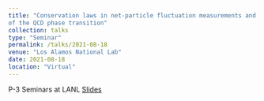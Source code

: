 ```yaml
---
title: "Conservation laws in net-particle fluctuation measurements and their effect on LQCD predictions
of the QCD phase transition"
collection: talks
type: "Seminar"
permalink: /talks/2021-08-18
venue: "Los Alamos National Lab"
date: 2021-08-18
location: "Virtual"
---
```



P-3 Seminars at LANL
[Slides](https://p25ext.lanl.gov/seminar_files/EjiroU_LANL_081821.pdf) 

